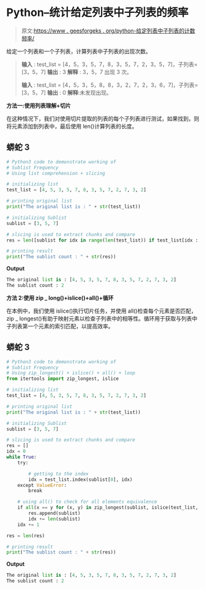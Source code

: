# Python–统计给定列表中子列表的频率

> 原文:[https://www . geesforgeks . org/python-给定列表中子列表的计数频率/](https://www.geeksforgeeks.org/python-count-frequency-of-sublist-in-given-list/)

给定一个列表和一个子列表，计算列表中子列表的出现次数。

> **输入** : test_list = [4，5，3，5，7，8，3，5，7，2，3，5，7]，子列表= [3，5，7]
> **输出** : 3
> **解释** : 3，5，7 出现 3 次。
> 
> **输入** : test_list = [4，5，3，5，8，8，3，2，7，2，3，6，7]，子列表= [3，5，7]
> **输出** : 0
> **解释**:未发现出现。

**方法一:使用列表理解+切片**

在这种情况下，我们对使用切片提取的列表的每个子列表进行测试，如果找到，则将元素添加到列表中，最后使用 len()计算列表的长度。

## 蟒蛇 3

```py
# Python3 code to demonstrate working of 
# Sublist Frequency
# Using list comprehension + slicing 

# initializing list
test_list = [4, 5, 3, 5, 7, 8, 3, 5, 7, 2, 7, 3, 2]

# printing original list
print("The original list is : " + str(test_list))

# initializing Sublist
sublist = [3, 5, 7]

# slicing is used to extract chunks and compare
res = len([sublist for idx in range(len(test_list)) if test_list[idx : idx + len(sublist)] == sublist])

# printing result 
print("The sublist count : " + str(res))
```

**Output**

```py
The original list is : [4, 5, 3, 5, 7, 8, 3, 5, 7, 2, 7, 3, 2]
The sublist count : 2

```

**方法 2:使用 zip _ long()+islice()+all()+循环**

在本例中，我们使用 islice()执行切片任务，并使用 all()检查每个元素是否匹配，zip _ longest()有助于映射元素以检查子列表中的相等性。循环用于获取与列表中子列表第一个元素的索引匹配，以提高效率。

## 蟒蛇 3

```py
# Python3 code to demonstrate working of 
# Sublist Frequency
# Using zip_longest() + islice() + all() + loop 
from itertools import zip_longest, islice

# initializing list
test_list = [4, 5, 3, 5, 7, 8, 3, 5, 7, 2, 7, 3, 2]

# printing original list
print("The original list is : " + str(test_list))

# initializing Sublist
sublist = [3, 5, 7]

# slicing is used to extract chunks and compare
res = []
idx = 0  
while True:
    try:

        # getting to the index
        idx = test_list.index(sublist[0], idx)
    except ValueError:
        break

    # using all() to check for all elements equivalence
    if all(x == y for (x, y) in zip_longest(sublist, islice(test_list, idx, idx + len(sublist)))):
        res.append(sublist)
        idx += len(sublist)
    idx += 1

res = len(res)

# printing result 
print("The sublist count : " + str(res))
```

**Output**

```py
The original list is : [4, 5, 3, 5, 7, 8, 3, 5, 7, 2, 7, 3, 2]
The sublist count : 2

```